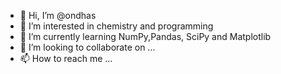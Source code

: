 - 👋 Hi, I’m @ondhas
- 👀 I’m interested in chemistry and programming
- 🌱 I’m currently learning NumPy,Pandas, SciPy and Matplotlib
- 💞️ I’m looking to collaborate on ...
- 📫 How to reach me ...

<!---
ondhas/ondhas is a ✨ special ✨ repository because its `README.md` (this file) appears on your GitHub profile.
You can click the Preview link to take a look at your changes.
--->
